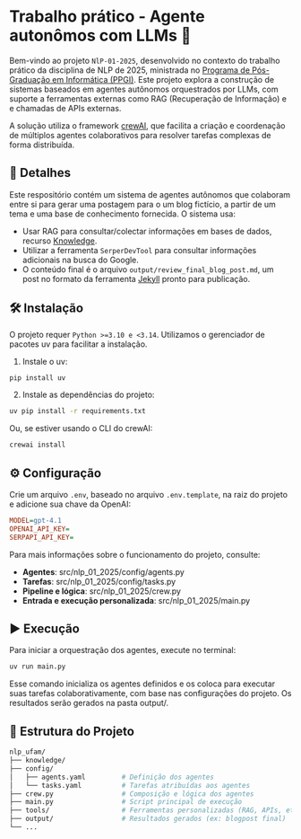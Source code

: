 # Trabalho prático - Agente autonômos com LLMs 🚀

Bem-vindo ao projeto `NlP-01-2025`, desenvolvido no contexto do trabalho prático da disciplina de NLP de 2025, ministrada no [Programa de Pós-Graduação em Informática (PPGI)](https://ppgi.ufam.edu.br/). Este projeto explora a construção de sistemas baseados em agentes autônomos orquestrados por LLMs, com suporte a ferramentas externas como RAG (Recuperação de Informação) e e chamadas de APIs externas.

A solução utiliza o framework [crewAI](https://www.crewai.com/), que facilita a criação e coordenação de múltiplos agentes colaborativos para resolver tarefas complexas de forma distribuída.

## 🎯 Detalhes

Este respositório contém um sistema de agentes autônomos que colaboram entre si para gerar uma postagem para o um blog fictício, a partir de um tema e uma base de conhecimento fornecida. O sistema usa:

- Usar RAG para consultar/colectar informações em bases de dados, recurso [Knowledge](https://docs.crewai.com/en/concepts/knowledge).
- Utilizar a ferramenta `SerperDevTool` para consultar informações adicionais na busca do Google.
- O conteúdo final é o arquivo `output/review_final_blog_post.md`, um post no formato da ferramenta [Jekyll](https://jekyllrb.com/) pronto para publicação.

## 🛠️ Instalação

O projeto requer `Python >=3.10 e <3.14`. Utilizamos o gerenciador de pacotes uv para facilitar a instalação.

1. Instale o uv:

```bash
pip install uv
```

2. Instale as dependências do projeto:

```bash
uv pip install -r requirements.txt
````

Ou, se estiver usando o CLI do crewAI:

```bash
crewai install
```

## ⚙️ Configuração

Crie um arquivo `.env`, baseado no arquivo `.env.template`, na raiz do projeto e adicione sua chave da OpenAI:

```ini
MODEL=gpt-4.1
OPENAI_API_KEY=
SERPAPI_API_KEY=
```

Para mais informações sobre o funcionamento do projeto, consulte:

- **Agentes**: src/nlp_01_2025/config/agents.py
- **Tarefas**: src/nlp_01_2025/config/tasks.py
- **Pipeline e lógica**: src/nlp_01_2025/crew.py
- **Entrada e execução personalizada**: src/nlp_01_2025/main.py

## ▶️ Execução
Para iniciar a orquestração dos agentes, execute no terminal:

```bash
uv run main.py
```

Esse comando inicializa os agentes definidos e os coloca para executar suas tarefas colaborativamente, com base nas configurações do projeto. Os resultados serão gerados na pasta output/.

## 📁 Estrutura do Projeto

```bash
nlp_ufam/
├── knowledge/
├── config/
│   ├── agents.yaml         # Definição dos agentes
│   └── tasks.yaml          # Tarefas atribuídas aos agentes
├── crew.py                 # Composição e lógica dos agentes
├── main.py                 # Script principal de execução
├── tools/                  # Ferramentas personalizadas (RAG, APIs, etc.)
├── output/                 # Resultados gerados (ex: blogpost final)
└── ...